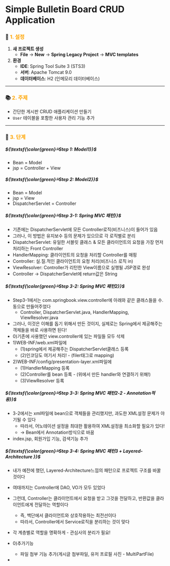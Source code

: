 # Simple Bulletin Board CRUD Application

### 🎉 <span style="color:orange">1. 설정</span>
1. **새 프로젝트 생성**
    - **File** -> **New** -> **Spring Legacy Project** -> **MVC templates**
2. **환경**
    - **IDE**: Spring Tool Suite 3 (STS3)
    - **서버**: Apache Tomcat 9.0
    - **데이터베이스**: H2 (인메모리 데이터베이스)


---
### 📚 <span style="color:orange">2. 주제</span>
- 간단한 게시판 CRUD 애플리케이션 만들기
- `User` 테이블을 포함한 사용자 관리 기능 추가
---
### 🚀 <span style="color:orange">3. 단계</span>


##### ${\textsf{\color{green}💦Step 1: Model1}}$
- Bean = Model
- jsp = Controller + View 

##### ${\textsf{\color{green}💦Step 2: Model2}}$
- Bean = Model
- jsp =  View 
- DispatcherServlet = Controller

##### ${\textsf{\color{green}💦Step 3-1: Spring MVC 패턴}}$
- 기존에는 DispatcherServlet에 모든 Controller로직(비즈니스)이 들어가 있음
- 그러나, 이 방법은 유지보수 등의 문제가 있으므로 각 로직별로 분리
- DispatcherServlet: 유일한 서블릿 클래스 & 모든 클라이언트의 요청을 가장 먼저 처리하는 Front Controller
- HandlerMapping: 클라이언트의 요청을 처리할 Controller를 매핑
- Controller: 실.질.적인 클라이언트의 요청 처리(비즈니스 로직 in)
- ViewResolver: Controller가 리턴한 View이름으로 실행될 JSP경로 완성
- Controller -> DispatcherServlet에 return값은 String

##### ${\textsf{\color{green}💦Step 3-2: Spring MVC 패턴2}}$
- Step3-1에서는 com.springbook.view.controller에 아래와 같은 클래스들을 수.동으로 만들어주었다
    - Controller, DispatcherServlet.java, HandlerMapping, ViewResolver.java
- 그러나, 이것은 이해를 돕기 위해서 만든 것이지, 실제로는 Spring에서 제공해주는 객체들을 바로 사용하면 된다!
- 0)기존에 사용했던 view.controller에 있는 파일들 모두 삭제
- 1)WEB-INF/web.xml파일에
    - (1)spring에서 제공해주는 DispatcherServlet클래스 등록
    - (2)인코딩도 여기서 처리! - (filer태그로 mapping)
- 2)WEB-INF/config/presentation-layer.xml파일에 
    - (1)HandlerMapping 등록
    - (2)Controller를 bean 등록 - (위에서 만든 handler와 연결하기 위해!)
    - (3)ViewResolver 등록

##### ${\textsf{\color{green}💦Step 3-3: Spring MVC 패턴2-2 - Annotation적용}}$
- 3-2에서는 xml파일에 bean으로 객체들을 관리했지만, 과도한 XML설정 문제가 야기될 수 있다
    - 따라서, 어노테이션 설정을 최대한 활용하여 XML설정을 최소화할 필요가 있다!
    - -> Bean에서 Annotation방식으로 바꿈
- index.jsp, 회원가입 기능, 검색기능 추가



##### ${\textsf{\color{green}💦Step 3-4: Spring MVC 패턴3 + Layered-Architecture }}$
- 내가 예전에 했던, Layered-Architecture느낌의 패턴으로 프로젝트 구조를 바꿀 것이다
- 여태까지는 Controller에 DAO, VO가 모두 있었다
- 그런데, Controller는 클라이언트에서 요청을 받고 그것을 전달하고, 반환값을 클라이언트에게 전달하는 역할이다
    - 즉, 백단에서 클라이언트와 상호작용하는 최전선이다
    - 따라서, Controller에서 Service로직을 분리하는 것이 맞다
- 각 계층별로 역할을 명확하게 - 관심사의 분리가 필요!

- 0)추가기능
    - 파일 첨부 기능 추가(게시글 첨부파일, 유저 프로필 사진 - MultiPartFile)

- 